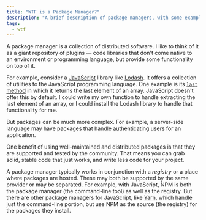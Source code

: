 ```yaml
---
title: "WTF is a Package Manager?"
description: "A brief description of package managers, with some examples using referencing JavaScript packages."
tags:
  - wtf
---
```


A package manager is a collection of distributed software. I like to think of it as a giant repository of plugins — code libraries that don't come native to an environment or programming language, but provide some functionality on top of it.

For example, consider a [JavaScript](/blog/wtf-is-javascript/) library like [Lodash](/blog/wtf-is-lodash/). It offers a collection of utilities to the JavaScript programming language. One example is its [`last` method](https://lodash.com/docs#last/) in which it returns the last element of an array. JavaScript doesn't offer this by default. I could write my own function to handle extracting the last element of an array, or I could install the Lodash library to handle that functionality for me.

But packages can be much more complex. For example, a server-side language may have packages that handle authenticating users for an application.

One benefit of using well-maintained and distributed packages is that they are supported and tested by the community. That means you can grab solid, stable code that just works, and write less code for your project.

A package manager typically works in conjunction with a _registry_ or a place where packages are hosted. These may both be supported by the same provider or may be separated. For example, with JavaScript, NPM is both the package manager (the command-line tool) as well as the registry. But there are other package managers for JavaScript, like [Yarn](https://yarnpkg.com/), which handle just the command-line portion, but use NPM as the source (the registry) for the packages they install.
